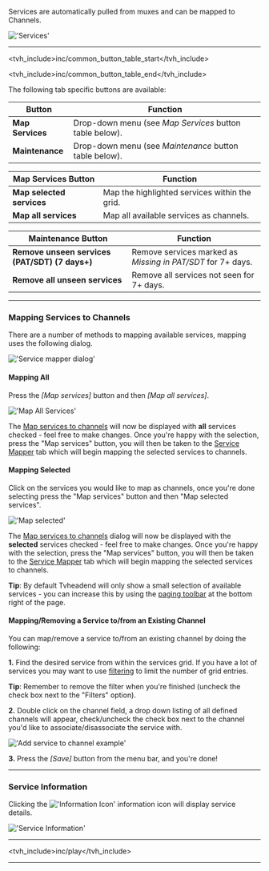 Services are automatically pulled from muxes and can be mapped to Channels.

!['Services'](static/img/doc/mpegts_service/tab.png)

---

<tvh_include>inc/common_button_table_start</tvh_include>

<tvh_include>inc/common_button_table_end</tvh_include>

The following tab specific buttons are available: 

Button                     | Function
---------------------------|---------
**Map Services**           | Drop-down menu (see *Map Services* button table below). 
**Maintenance**            | Drop-down menu (see *Maintenance* button table below).

Map Services Button         | Function
----------------------------|--------------------
**Map selected services**   | Map the highlighted services within the grid. 
**Map all services**        | Map all available services as channels. 

Maintenance Button                              | Function 
------------------------------------------------|-------------------
**Remove unseen services (PAT/SDT) (7 days+)**  | Remove services marked as *Missing in PAT/SDT* for 7+ days. 
**Remove all unseen services**                  | Remove all services not seen for 7+ days. 

---

### Mapping Services to Channels

There are a number of methods to mapping available services, mapping 
uses the following dialog.

!['Service mapper dialog'](static/img/doc/service_mapper/dialog.png)

#### Mapping All

Press the *[Map services]* button and then *[Map all services]*.

!['Map All Services'](static/img/doc/mpegts_service/map_all.png)

The [Map services to channels](class/service_mapper) will now be displayed with **all** services 
checked - feel free to make changes. Once you're happy with the 
selection, press the "Map services" button, you will 
then be taken to the [Service Mapper](status_service_mapper) tab which 
will begin mapping the selected services to channels. 
  
#### Mapping Selected

Click on the services you would like to map as channels, 
once you're done selecting press the "Map services" button and 
then "Map selected services". 

!['Map selected'](static/img/doc/mpegts_service/map_selected.png)
    
The [Map services to channels](class/service_mapper) dialog will 
now be displayed with the **selected** services checked - feel free to make 
changes. Once you're happy with the selection, press the 
"Map services" button, you will then be taken to the 
[Service Mapper](status_service_mapper) tab which will begin mapping 
the selected services to channels. 

**Tip**: By default Tvheadend will only show a small selection of 
available services - you can increase this by using the 
[paging toolbar](webui_general) at the bottom right of the page.
  
#### Mapping/Removing a Service to/from an Existing Channel

You can map/remove a service to/from an existing channel by doing the following:

**1.** Find the desired service from within the services grid. If you 
have a lot of services you may want to use [filtering](webui_general) to limit the 
number of grid entries. 

**Tip**: Remember to remove the filter when you're finished (uncheck the 
check box next to the "Filters" option). 

**2.** Double click on the channel field, a drop down listing of all defined 
channels will appear, check/uncheck the check box next to the channel 
you'd like to associate/disassociate the service with. 

!['Add service to channel example'](static/img/doc/mpegts_service/add_service.png)

**3.** Press the *[Save]* button from the menu bar, and you're done!

---

### Service Information

Clicking the !['Information Icon'](static/icons/information.png) 
information icon will display service details.

!['Service Information'](static/img/doc/mpegts_service/service_info.png)

---

<tvh_include>inc/play</tvh_include>

---
